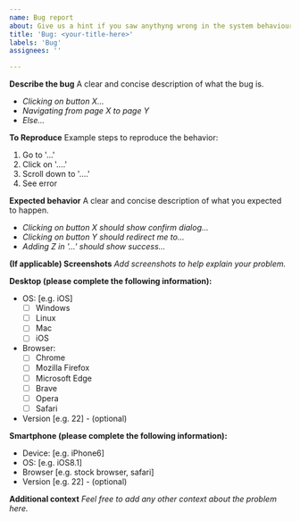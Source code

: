 ```yaml
---
name: Bug report
about: Give us a hint if you saw anythyng wrong in the system behaviour & create a report to help us improve.
title: 'Bug: <your-title-here>'
labels: 'Bug'
assignees: ''

---
```


**Describe the bug**
A clear and concise description of what the bug is.
- _Clicking on button X..._
- _Navigating from page X to page Y_
- _Else..._

**To Reproduce**
Example steps to reproduce the behavior:
1. Go to '...'
2. Click on '....'
3. Scroll down to '....'
4. See error

**Expected behavior**
A clear and concise description of what you expected to happen.
- _Clicking on button X should show confirm dialog..._
- _Clicking on button Y should redirect me to..._
- _Adding Z in '...' should show success..._

**(If applicable) Screenshots**
_Add screenshots to help explain your problem._

**Desktop (please complete the following information):**
 - OS: [e.g. iOS]
   - [ ] Windows
   - [ ] Linux
   - [ ] Mac
   - [ ] iOS
 - Browser:
   - [ ] Chrome
   - [ ] Mozilla Firefox
   - [ ] Microsoft Edge
   - [ ] Brave
   - [ ] Opera
   - [ ] Safari
 - Version [e.g. 22] - (optional)

**Smartphone (please complete the following information):**
 - Device: [e.g. iPhone6]
 - OS: [e.g. iOS8.1]
 - Browser [e.g. stock browser, safari]
 - Version [e.g. 22] - (optional)

**Additional context**
_Feel free to add any other context about the problem here._
